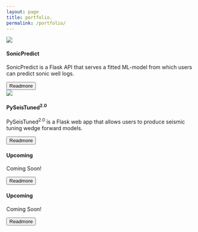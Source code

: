 ```yaml
---
layout: page
title: portfolio.
permalink: /portfolio/
---
```


<div class="grid-container">
	<div class="card">
		<div class="bg-img">
			<a href="https://sonicpredict.com" target="_blank">
				<img src="{{site.url}}/assets/img/residual_plot_v2.png">
			</a>
		</div>
		<div class="card-separator"></div>
		<div class="content">
			<h4>SonicPredict</h4>
			<p>
				SonicPredict is a Flask API that serves a fitted ML-model from which users can predict sonic well logs.
			</p>
			<button>Readmore</button>
		</div>
	</div>
	<div class="card">
		<div class="bg-img">
			<a href="https://pyseistuned.com" target="_blank">
				<img src="{{site.url}}/assets/img/fpst2_synth_wedge_model.png">
			</a>
		</div>
		<div class="card-separator"></div>
		<div class="content">
			<h4>PySeisTuned<sup>2.0</sup></h4>
			<p>
				PySeisTuned<sup>2.0</sup> is a Flask web app that allows users to produce seismic tuning wedge forward models.
			</p>
			<button>Readmore</button>
		</div>
	</div>
	<div class="card">
		<div class="bg-img">
		</div>
		<div class="card-separator"></div>
		<div class="content">
			<h4>Upcoming</h4>
			<p>
				Coming Soon!
			</p>
			<button>Readmore</button>
		</div>
	</div>
	<div class="card">
		<div class="bg-img">
		</div>
		<div class="card-separator"></div>
		<div class="content">
			<h4>Upcoming</h4>
			<p>
				Coming Soon!
			</p>
			<button>Readmore</button>
		</div>
	</div>
</div>